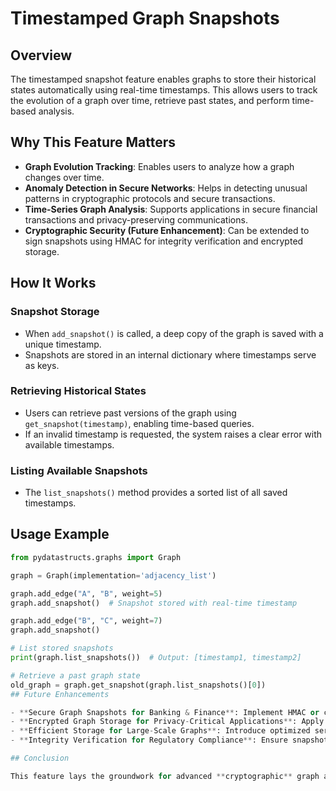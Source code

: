 # Timestamped Graph Snapshots

## Overview

The timestamped snapshot feature enables graphs to store their historical states automatically using real-time timestamps. This allows users to track the evolution of a graph over time, retrieve past states, and perform time-based analysis.

## Why This Feature Matters

- **Graph Evolution Tracking**: Enables users to analyze how a graph changes over time.
- **Anomaly Detection in Secure Networks**: Helps in detecting unusual patterns in cryptographic protocols and secure transactions.
- **Time-Series Graph Analysis**: Supports applications in secure financial transactions and privacy-preserving communications.
- **Cryptographic Security (Future Enhancement)**: Can be extended to sign snapshots using HMAC for integrity verification and encrypted storage.

## How It Works

### **Snapshot Storage**

- When `add_snapshot()` is called, a deep copy of the graph is saved with a unique timestamp.
- Snapshots are stored in an internal dictionary where timestamps serve as keys.

### **Retrieving Historical States**

- Users can retrieve past versions of the graph using `get_snapshot(timestamp)`, enabling time-based queries.
- If an invalid timestamp is requested, the system raises a clear error with available timestamps.

### **Listing Available Snapshots**

- The `list_snapshots()` method provides a sorted list of all saved timestamps.

## Usage Example

```python
from pydatastructs.graphs import Graph

graph = Graph(implementation='adjacency_list')

graph.add_edge("A", "B", weight=5)
graph.add_snapshot()  # Snapshot stored with real-time timestamp

graph.add_edge("B", "C", weight=7)
graph.add_snapshot()

# List stored snapshots
print(graph.list_snapshots())  # Output: [timestamp1, timestamp2]

# Retrieve a past graph state
old_graph = graph.get_snapshot(graph.list_snapshots()[0])
## Future Enhancements

- **Secure Graph Snapshots for Banking & Finance**: Implement HMAC or cryptographic signing to prevent unauthorized modifications in financial transaction networks.
- **Encrypted Graph Storage for Privacy-Critical Applications**: Apply homomorphic encryption or privacy-preserving encryption to protect sensitive data, such as medical records, customer transactions, or identity graphs.
- **Efficient Storage for Large-Scale Graphs**: Introduce optimized serialization techniques to store historical snapshots with minimal overhead, making it scalable for real-world enterprise applications.
- **Integrity Verification for Regulatory Compliance**: Ensure snapshots cannot be altered without detection by integrating cryptographic hash functions. This is crucial for auditing in banking, supply chain security, and legal record-keeping.

## Conclusion

This feature lays the groundwork for advanced **cryptographic** graph analytics, allowing users to analyze, secure, and retrieve historical graph states efficiently. As future enhancements are implemented, timestamped snapshots will serve as a core foundation for **secure graph-based computations, privacy-preserving transactions, and cryptographic security in graph structures.**

